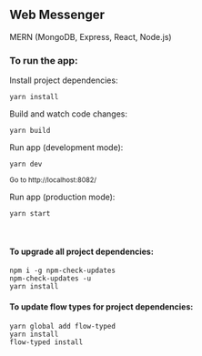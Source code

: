 ## Web Messenger

MERN (MongoDB, Express, React, Node.js)



### To run the app:

Install project dependencies:
```
yarn install
```

Build and watch code changes:
```
yarn build
```

Run app (development mode):
```
yarn dev
```
<sup>Go to http://localhost:8082/</sup>

Run app (production mode):
```
yarn start
```
<br />

#### To upgrade all project dependencies:
```
npm i -g npm-check-updates
npm-check-updates -u
yarn install
```

#### To update flow types for project dependencies:
```
yarn global add flow-typed
yarn install
flow-typed install
```